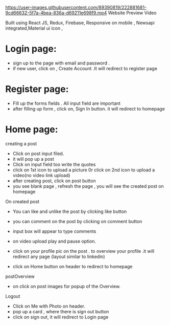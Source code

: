 
https://user-images.githubusercontent.com/89390819/222881681-9cd66632-5f7a-4bea-836a-d69211e698f9.mp4
Website Preview Video

Built using React JS, Redux, Firebase, Responsive on mobile , Newsapi integrated,Material ui icon ,

# Login page:

* sign up to the page with email and password .
* if new user, click on , Create Account .It will redirect to register page

# Register page:

* Fill up the forms fields . All input field are important
* after filling up form , click on, Sign In button. it will redirect to homepage

# Home page:
creating a post
* Click on post input filed.
* it will pop up a post
* Click on input field too write the quotes 
* click on 1st icon to upload a picture 0r click on 2nd icon to  upload a video(no video link upload)
* after creating post, click on post button
* you see blank page , refresh the page , you will see the created post on homepage

On created post
* You can like and unlike the post by clicking  like button
* you can comment on the post by clicking on comment button
* input box will appear to type comments
* on video upload play and pause option.

* click on your profile pic on the post . to overview your profile .it will redirect any page (layout similar to linkedin)
* click on Home button on header to redirect to homepage
 
postOverview
* on click on post images for popup of the Overview.

Logout
* Click on Me with Photo on header.
* pop up a card , where there is sign out button
* click on sign out, it will redirect to Login page
